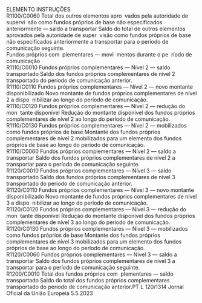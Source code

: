 
ELEMENTO  INSTRUÇÕES  
R1100/C0060  Total dos outros elementos apro ­
vados pela autoridade de supervi ­
são como fundos próprios de base 
não especificados anteriormente 
— saldo a transportar  Saldo do total de outros elementos aprovados pela autoridade de super ­
visão como fundos próprios de base não especificados anteriormente a 
transportar para o período de comunicação seguinte.  
Fundos próprios com ­
plementares — movi ­
mentos durante o pe ­
ríodo de comunicação  
R1110/C0010  Fundos próprios complementares 
— Nível 2 — saldo transportado  Saldo dos fundos próprios complementares de nível 2 transportado do 
período de comunicação anterior.  
R1110/C0110  Fundos próprios complementares 
— Nível 2 — novo montante 
disponibilizado  Novo montante de fundos próprios complementares de nível 2 a dispo ­
nibilizar ao longo do período de comunicação.  
R1110/C0120  Fundos próprios complementares 
— Nível 2 — redução do mon ­
tante disponível  Redução do montante disponível dos fundos próprios complementares de 
nível 2 ao longo do período de comunicação.  
R1110/C0130  Fundos próprios complementares 
— Nível 2 — mobilizados como 
fundos próprios de base  Montante dos fundos próprios complementares de nível 2 mobilizados 
para um elemento dos fundos próprios de base ao longo do período de 
comunicação.  
R1110/C0060  Fundos próprios complementares 
— Nível 2 — saldo a transportar  Saldo dos fundos próprios complementares de nível 2 a transportar para 
o período de comunicação seguinte.  
R1120/C0010  Fundos próprios complementares 
— Nível 3 — saldo transportado  Saldo dos fundos próprios complementares de nível 3 transportado do 
período de comunicação anterior.  
R1120/C0110  Fundos próprios complementares 
— Nível 3 — novo montante 
disponibilizado  Novo montante de fundos próprios complementares de nível 3 a dispo ­
nibilizar ao longo do período de comunicação.  
R1120/C0120  Fundos próprios complementares 
— Nível 3 — redução do mon ­
tante disponível  Redução do montante disponível dos fundos próprios complementares de 
nível 3 ao longo do período de comunicação.  
R1120/C0130  Fundos próprios complementares 
— Nível 3 — mobilizados como 
fundos próprios de base  Montante dos fundos próprios complementares de nível 3 mobilizados 
para um elemento dos fundos próprios de base ao longo do período de 
comunicação.  
R1120/C0060  Fundos próprios complementares 
— Nível 3 — saldo a transportar  Saldo dos fundos próprios complementares de nível 3 a transportar para 
o período de comunicação seguinte.  
R1200/C0010  Total dos fundos próprios com ­
plementares — saldo transportado  Saldo do total dos fundos próprios complementares transportado do 
período de comunicação anterior.PT  L 120/1314 Jornal Oficial da União Europeia 5.5.2023